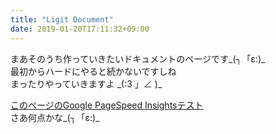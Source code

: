 ```yaml
---
title: "Ligit Document"
date: 2019-01-20T17:11:32+09:00
---
```


まあそのうち作っていきたいドキュメントのページです\_(┐「ε:)\_  
最初からハードにやると続かないですしね  
まったりやっていきますよ \_(:3 」∠ )\_ 

  
[このページのGoogle PageSpeed Insightsテスト](https://developers.google.com/speed/pagespeed/insights/?url=https%3A%2F%2Fxcd0.github.io%2Fdocs%2F)  
さあ何点かな_(┐「ε:)_